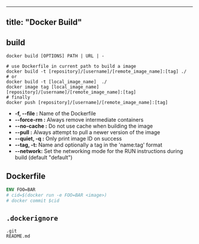 
---
title: "Docker Build"
---

## build

```shell
docker build [OPTIONS] PATH | URL | -

# use Dockerfile in current path to build a image
docker build -t [repository]/[username]/[remote_image_name]:[tag] ./
# or
docker build -t [local_image_name]  ./
docker image tag [local_image_name] [repository]/[username]/[remote_image_name]:[tag]
# finally
docker push [repository]/[username]/[remote_image_name]:[tag]
```

- **-f, --file :** Name of the Dockerfile
- **--force-rm :**  Always remove intermediate containers
- **--no-cache :** Do not use cache when building the image
- **--pull :** Always attempt to pull a newer version of the image
- **--quiet, -q :** Only print image ID on success
- **--tag, -t:**  Name and optionally a tag in the 'name:tag' format
- **--network:**  Set the networking mode for the RUN instructions during build (default "default")

## Dockerfile

```dockerfile
ENV FOO=BAR
# cid=$(docker run -e FOO=BAR <image>)
# docker commit $cid
```

## `.dockerignore`

```ignore
.git
README.md
```
